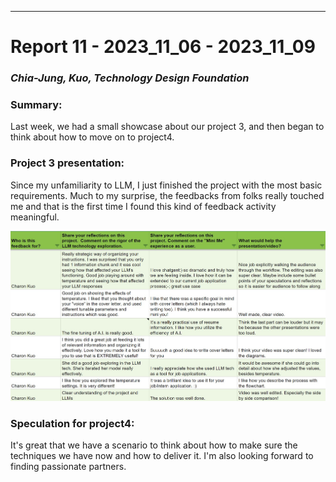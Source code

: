 ---
# Report 11 - 2023_11_06 - 2023_11_09 #
### *Chia-Jung, Kuo, Technology Design Foundation*

### Summary:
Last week, we had a small showcase about our project 3, and then began to think about how to move on to project4. 

### Project 3 presentation:
Since my unfamiliarity to LLM, I just finished the project with the most basic requirements. Much to my surprise, the feedbacks from folks really touched me and that is the first time I found this kind of feedback activity meaningful. 

![Thank u Mdes](https://github.com/Berkeley-MDes/tdf-fa23-chiajungkuo/blob/main/weekly-reports/report11/2023_11_06-feedback.jpg)

### Speculation for project4:
It's great that we have a scenario to think about how to make sure the techniques we have now and how to deliver it. I'm also looking forward to finding passionate partners.



